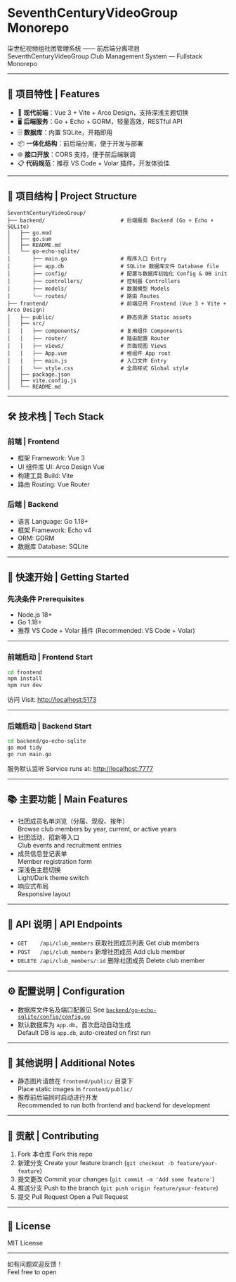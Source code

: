 # SeventhCenturyVideoGroup Monorepo

柒世纪视频组社团管理系统 —— 前后端分离项目  
SeventhCenturyVideoGroup Club Management System — Fullstack Monorepo

---

## 🚀 项目特性 | Features

- 🎨 **现代前端**：Vue 3 + Vite + Arco Design，支持深浅主题切换
- 🖥️ **后端服务**：Go + Echo + GORM，轻量高效，RESTful API
- 🗄️ **数据库**：内置 SQLite，开箱即用
- 📦 **一体化结构**：前后端分离，便于开发与部署
- 🌐 **接口开放**：CORS 支持，便于前后端联调
- 📋 **代码规范**：推荐 VS Code + Volar 插件，开发体验佳

---

## 📁 项目结构 | Project Structure

```
SeventhCenturyVideoGroup/
├── backend/                        # 后端服务 Backend (Go + Echo + SQLite)
│   ├── go.mod
│   ├── go.sum
│   ├── README.md
│   └── go-echo-sqlite/
│       ├── main.go                 # 程序入口 Entry
│       ├── app.db                  # SQLite 数据库文件 Database file
│       ├── config/                 # 配置与数据库初始化 Config & DB init
│       ├── controllers/            # 控制器 Controllers
│       ├── models/                 # 数据模型 Models
│       └── routes/                 # 路由 Routes
├── frontend/                       # 前端应用 Frontend (Vue 3 + Vite + Arco Design)
│   ├── public/                     # 静态资源 Static assets
│   ├── src/
│   │   ├── components/             # 复用组件 Components
│   │   ├── router/                 # 路由配置 Router
│   │   ├── views/                  # 页面视图 Views
│   │   ├── App.vue                 # 根组件 App root
│   │   ├── main.js                 # 入口文件 Entry
│   │   └── style.css               # 全局样式 Global style
│   ├── package.json
│   ├── vite.config.js
│   └── README.md
```

---

## 🛠️ 技术栈 | Tech Stack

### 前端 | Frontend

- 框架 Framework: Vue 3
- UI 组件库 UI: Arco Design Vue
- 构建工具 Build: Vite
- 路由 Routing: Vue Router

### 后端 | Backend

- 语言 Language: Go 1.18+
- 框架 Framework: Echo v4
- ORM: GORM
- 数据库 Database: SQLite

---

## 🚀 快速开始 | Getting Started

### 先决条件 Prerequisites

- Node.js 18+
- Go 1.18+
- 推荐 VS Code + Volar 插件 (Recommended: VS Code + Volar)

---

### 前端启动 | Frontend Start

```bash
cd frontend
npm install
npm run dev
```
访问 Visit: [http://localhost:5173](http://localhost:5173)

---

### 后端启动 | Backend Start

```bash
cd backend/go-echo-sqlite
go mod tidy
go run main.go
```
服务默认监听 Service runs at: [http://localhost:7777](http://localhost:7777)

---

## 📚 主要功能 | Main Features

- 社团成员名单浏览（分届、现役、按年）  
  Browse club members by year, current, or active years
- 社团活动、招新等入口  
  Club events and recruitment entries
- 成员信息登记表单  
  Member registration form
- 深浅色主题切换  
  Light/Dark theme switch
- 响应式布局  
  Responsive layout

---

## 🔗 API 说明 | API Endpoints

- `GET    /api/club_members`   获取社团成员列表 Get club members
- `POST   /api/club_members`   新增社团成员 Add club member
- `DELETE /api/club_members/:id` 删除社团成员 Delete club member

---

## ⚙️ 配置说明 | Configuration

- 数据库文件名及端口配置见 See [`backend/go-echo-sqlite/config/config.go`](backend/go-echo-sqlite/config/config.go)
- 默认数据库为 `app.db`，首次启动自动生成  
  Default DB is `app.db`, auto-created on first run

---

## 📝 其他说明 | Additional Notes

- 静态图片请放在 `frontend/public/` 目录下  
  Place static images in `frontend/public/`
- 推荐前后端同时启动进行开发  
  Recommended to run both frontend and backend for development

---

## 🤝 贡献 | Contributing

1. Fork 本仓库 Fork this repo
2. 新建分支 Create your feature branch (`git checkout -b feature/your-feature`)
3. 提交更改 Commit your changes (`git commit -m 'Add some feature'`)
4. 推送分支 Push to the branch (`git push origin feature/your-feature`)
5. 提交 Pull Request Open a Pull Request

---

## 📄 License

MIT License

---

如有问题欢迎反馈！  
Feel free to open
